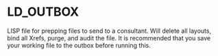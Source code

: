 # LD_OUTBOX
LISP file for prepping files to send to a consultant. Will delete all layouts, bind all Xrefs, purge, and audit the file. It is recommended that you save your working file to the outbox before running this.
